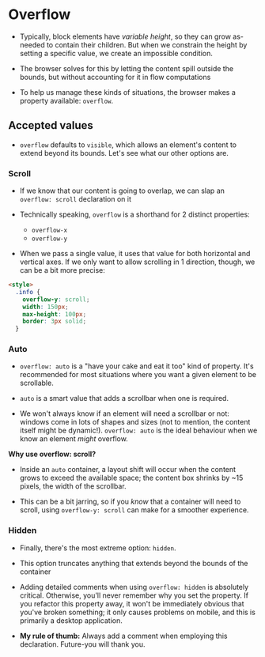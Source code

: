 # Overflow

- Typically, block elements have _variable height_, so they can grow as-needed to contain their children. But when we constrain the height by setting a specific value, we create an impossible condition.

- The browser solves for this by letting the content spill outside the bounds, but without accounting for it in flow computations

- To help us manage these kinds of situations, the browser makes a property available:  `overflow`.

## Accepted values

- `overflow`  defaults to  `visible`, which allows an element's content to extend beyond its bounds. Let's see what our other options are.

 ### Scroll

- If we know that our content is going to overlap, we can slap an  `overflow: scroll`  declaration on it

- Technically speaking,  `overflow`  is a shorthand for 2 distinct properties:

	-   `overflow-x`
	-   `overflow-y`
	    

- When we pass a single value, it uses that value for both horizontal and vertical axes. If we only want to allow scrolling in 1 direction, though, we can be a bit more precise:

```html
<style>
  .info {
    overflow-y: scroll;
    width: 150px;
    max-height: 100px;
    border: 3px solid;
  }
```

### Auto

- `overflow: auto`  is a "have your cake and eat it too" kind of property. It's recommended for most situations where you want a given element to be scrollable.

- `auto` is a smart value that adds a scrollbar when one is required.

- We won't always know if an element will need a scrollbar or not: windows come in lots of shapes and sizes (not to mention, the content itself might be dynamic!).  `overflow: auto`  is the ideal behaviour when we know an element  _might_  overflow.

**Why use overflow: scroll?**

- Inside an  `auto`  container, a layout shift will occur when the content grows to exceed the available space; the content box shrinks by ~15 pixels, the width of the scrollbar.

- This can be a bit jarring, so if you  _know_  that a container will need to scroll, using  `overflow-y: scroll`  can make for a smoother experience.

### Hidden

- Finally, there's the most extreme option:  `hidden`.

- This option truncates anything that extends beyond the bounds of the container

- Adding detailed comments when using  `overflow: hidden`  is absolutely critical. Otherwise, you'll never remember why you set the property. If you refactor this property away, it won't be immediately obvious that you've broken something; it only causes problems on mobile, and this is primarily a desktop application.

- **My rule of thumb:**  Always add a comment when employing this declaration. Future-you will thank you.
